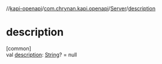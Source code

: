 //[kapi-openapi](../../../index.md)/[com.chrynan.kapi.openapi](../index.md)/[Server](index.md)/[description](description.md)

# description

[common]\
val [description](description.md): [String](https://kotlinlang.org/api/latest/jvm/stdlib/kotlin/-string/index.html)? = null
